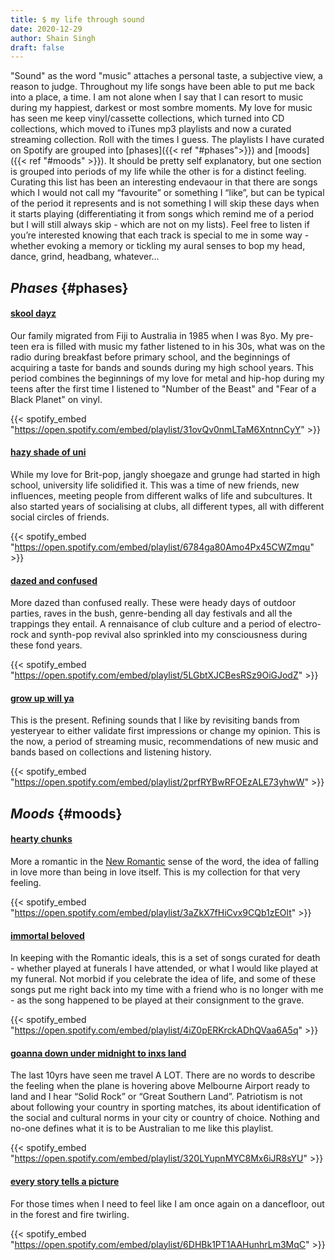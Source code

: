 ```yaml
---
title: $ my life through sound
date: 2020-12-29
author: Shain Singh
draft: false
---
```


"Sound" as the word "music" attaches a personal taste, a subjective view, a reason to judge. Throughout my life songs have been able to put me back into a place, a time. I am not alone when I say that I can resort to music during my happiest, darkest or most sombre moments. My love for music has seen me keep vinyl/cassette collections, which turned into CD collections, which moved to iTunes mp3 playlists and now a curated streaming collection. Roll with the times I guess. The playlists I have curated on Spotify are grouped into [phases]({{< ref "#phases">}}) and [moods]({{< ref "#moods" >}}). It should be pretty self explanatory, but one section is grouped into periods of my life while the other is for a distinct feeling. Curating this list has been an interesting endevaour in that there are songs which I would not call my “favourite” or something I “like”, but can be typical of the period it represents and is not something I will skip these days when it starts playing (differentiating it from songs which remind me of a period but I will still always skip - which are not on my lists). Feel free to listen if you’re interested knowing that each track is special to me in some way - whether evoking a memory or tickling my aural senses to bop my head, dance, grind, headbang, whatever...

## _Phases_ {#phases}
#### [skool dayz](https://open.spotify.com/playlist/31ovQv0nmLTaM6XntnnCyY)
Our family migrated from Fiji to Australia in 1985 when I was 8yo. My pre-teen era is filled with music my father listened to in his 30s, what was on the radio during breakfast before primary school, and the beginnings of acquiring a taste for bands and sounds during my high school years. This period combines the beginnings of my love for metal and hip-hop during my teens after the first time I listened to "Number of the Beast" and "Fear of a Black Planet" on vinyl.

{{< spotify_embed "https://open.spotify.com/embed/playlist/31ovQv0nmLTaM6XntnnCyY" >}}

#### [hazy shade of uni](https://open.spotify.com/playlist/6784ga80Amo4Px45CWZmqu)
While my love for Brit-pop, jangly shoegaze and grunge had started in high school, university life solidified it. This was a time of new friends, new influences, meeting people from different walks of life and subcultures. It also started years of socialising at clubs, all different types, all with different social circles of friends.

{{< spotify_embed "https://open.spotify.com/embed/playlist/6784ga80Amo4Px45CWZmqu" >}}

#### [dazed and confused](https://open.spotify.com/playlist/5LGbtXJCBesRSz9OiGJodZ)
More dazed than confused really. These were heady days of outdoor parties, raves in the bush, genre-bending all day festivals and all the trappings they entail. A rennaisance of club culture and a period of electro-rock and synth-pop revival also sprinkled into my consciousness during these fond years.

{{< spotify_embed "https://open.spotify.com/embed/playlist/5LGbtXJCBesRSz9OiGJodZ" >}}

#### [grow up will ya](https://open.spotify.com/playlist/2prfRYBwRFOEzALE73yhwW)
This is the present. Refining sounds that I like by revisiting bands from yesteryear to either validate first impressions or change my opinion. This is the now, a period of streaming music, recommendations of new music and bands based on collections and listening history.

{{< spotify_embed "https://open.spotify.com/embed/playlist/2prfRYBwRFOEzALE73yhwW" >}}

## _Moods_ {#moods}
#### [hearty chunks](https://open.spotify.com/playlist/3aZkX7fHiCvx9CQb1zEOlt)
More a romantic in the [New Romantic](https://www.wikiwand.com/en/New_Romantic) sense of the word, the idea of falling in love more than being in love itself. This is my collection for that very feeling.

{{< spotify_embed "https://open.spotify.com/embed/playlist/3aZkX7fHiCvx9CQb1zEOlt" >}}

#### [immortal beloved](https://open.spotify.com/playlist/4iZ0pERKrckADhQVaa6A5q)
In keeping with the Romantic ideals, this is a set of songs curated for death - whether played at funerals I have attended, or what I would like played at my funeral. Not morbid if you celebrate the idea of life, and some of these songs put me right back into my time with a friend who is no longer with me - as the song happened to be played at their consignment to the grave.

{{< spotify_embed "https://open.spotify.com/embed/playlist/4iZ0pERKrckADhQVaa6A5q" >}}

#### [goanna down under midnight to inxs land](https://open.spotify.com/playlist/320LYupnMYC8Mx6iJR8sYU)
The last 10yrs have seen me travel A LOT. There are no words to describe the feeling when the plane is hovering above Melbourne Airport ready to land and I hear “Solid Rock” or “Great Southern Land”. Patriotism is not about following your country in sporting matches, its about identification of the social and cultural norms in your city or country of choice. Nothing and no-one defines what it is to be Australian to me like this playlist.

{{< spotify_embed "https://open.spotify.com/embed/playlist/320LYupnMYC8Mx6iJR8sYU" >}}

#### [every story tells a picture](https://open.spotify.com/playlist/6DHBk1PT1AAHunhrLm3MqC)
For those times when I need to feel like I am once again on a dancefloor, out in the forest and fire twirling.

{{< spotify_embed "https://open.spotify.com/embed/playlist/6DHBk1PT1AAHunhrLm3MqC" >}}
